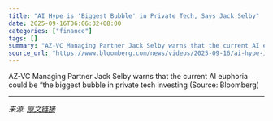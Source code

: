 ```yaml
---
title: "AI Hype is 'Biggest Bubble' in Private Tech, Says Jack Selby"
date: 2025-09-16T06:06:32+08:00
categories: ["finance"]
tags: []
summary: "AZ-VC Managing Partner Jack Selby warns that the current AI euphoria could be “the biggest bubble in private tech investing (Source: Bloomberg)"
source_url: "https://www.bloomberg.com/news/videos/2025-09-16/ai-hype-is-biggest-bubble-in-private-tech-jack-selby-video"
---
```


AZ-VC Managing Partner Jack Selby warns that the current AI euphoria could be “the biggest bubble in private tech investing (Source: Bloomberg)

---

*来源: [原文链接](https://www.bloomberg.com/news/videos/2025-09-16/ai-hype-is-biggest-bubble-in-private-tech-jack-selby-video)*
